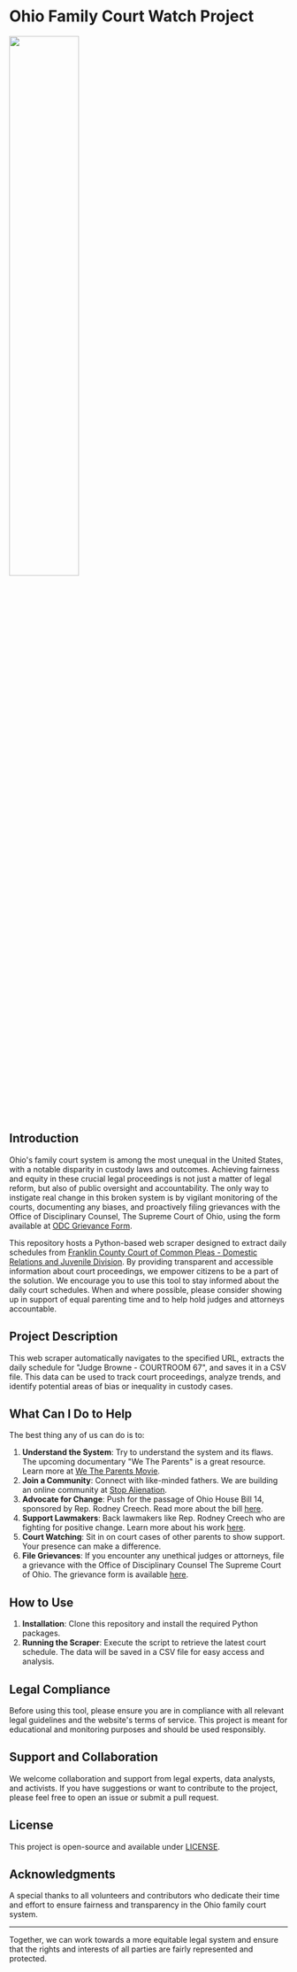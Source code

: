 # Ohio Family Court Watch Project

<img src="https://i.imgur.com/AWYkovL.png" width="50%" height="50%">

## Introduction

Ohio's family court system is among the most unequal in the United States, with a notable disparity in custody laws and outcomes. Achieving fairness and equity in these crucial legal proceedings is not just a matter of legal reform, but also of public oversight and accountability. The only way to instigate real change in this broken system is by vigilant monitoring of the courts, documenting any biases, and proactively filing grievances with the Office of Disciplinary Counsel, The Supreme Court of Ohio, using the form available at [ODC Grievance Form](https://www.odc.ohio.gov/fileagrievance).

This repository hosts a Python-based web scraper designed to extract daily schedules from [Franklin County Court of Common Pleas - Domestic Relations and Juvenile Division](https://drj.fccourts.org/). By providing transparent and accessible information about court proceedings, we empower citizens to be a part of the solution. We encourage you to use this tool to stay informed about the daily court schedules. When and where possible, please consider showing up in support of equal parenting time and to help hold judges and attorneys accountable.

## Project Description

This web scraper automatically navigates to the specified URL, extracts the daily schedule for "Judge Browne - COURTROOM 67", and saves it in a CSV file. This data can be used to track court proceedings, analyze trends, and identify potential areas of bias or inequality in custody cases.

## What Can I Do to Help

The best thing any of us can do is to:

1. **Understand the System**: Try to understand the system and its flaws. The upcoming documentary "We The Parents" is a great resource. Learn more at [We The Parents Movie](https://wetheparentsmovie.org).
2. **Join a Community**: Connect with like-minded fathers. We are building an online community at [Stop Alienation](https://StopAlienation.org).
3. **Advocate for Change**: Push for the passage of Ohio House Bill 14, sponsored by Rep. Rodney Creech. Read more about the bill [here](https://www.legislature.ohio.gov/legislation/135/hb14).
4. **Support Lawmakers**: Back lawmakers like Rep. Rodney Creech who are fighting for positive change. Learn more about his work [here](https://ohiohouse.gov/members/rodney-creech).
5. **Court Watching**: Sit in on court cases of other parents to show support. Your presence can make a difference.
6. **File Grievances**: If you encounter any unethical judges or attorneys, file a grievance with the Office of Disciplinary Counsel The Supreme Court of Ohio. The grievance form is available [here](https://www.odc.ohio.gov/fileagrievance).

## How to Use

1. **Installation**: Clone this repository and install the required Python packages.
2. **Running the Scraper**: Execute the script to retrieve the latest court schedule. The data will be saved in a CSV file for easy access and analysis.

## Legal Compliance

Before using this tool, please ensure you are in compliance with all relevant legal guidelines and the website's terms of service. This project is meant for educational and monitoring purposes and should be used responsibly.

## Support and Collaboration

We welcome collaboration and support from legal experts, data analysts, and activists. If you have suggestions or want to contribute to the project, please feel free to open an issue or submit a pull request.

## License

This project is open-source and available under [LICENSE](LICENSE.md).

## Acknowledgments

A special thanks to all volunteers and contributors who dedicate their time and effort to ensure fairness and transparency in the Ohio family court system.

---

Together, we can work towards a more equitable legal system and ensure that the rights and interests of all parties are fairly represented and protected.

